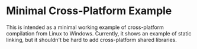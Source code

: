 Minimal Cross-Platform Example
==============================

This is intended as a minimal working example of cross-platform compilation
  from Linux to Windows.
Currently, it shows an example of static linking,
  but it shouldn't be hard to add cross-platform shared libraries.